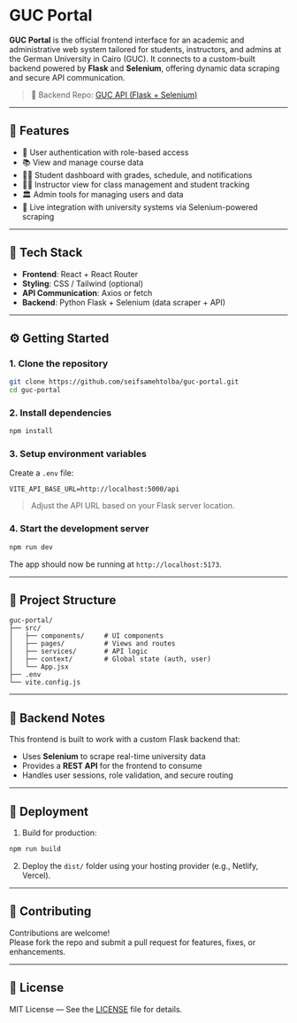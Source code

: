 
# GUC Portal

**GUC Portal** is the official frontend interface for an academic and administrative web system tailored for students, instructors, and admins at the German University in Cairo (GUC). It connects to a custom-built backend powered by **Flask** and **Selenium**, offering dynamic data scraping and secure API communication.

> 🔗 Backend Repo: [GUC API (Flask + Selenium)](https://github.com/seifsamehtolba/guc-api)

---

## 🎯 Features

- 🔐 User authentication with role-based access
- 📚 View and manage course data
- 🧑‍🎓 Student dashboard with grades, schedule, and notifications
- 🧑‍🏫 Instructor view for class management and student tracking
- 🏛️ Admin tools for managing users and data
- 🔄 Live integration with university systems via Selenium-powered scraping

---

## 🧰 Tech Stack

- **Frontend**: React + React Router
- **Styling**: CSS / Tailwind (optional)
- **API Communication**: Axios or fetch
- **Backend**: Python Flask + Selenium (data scraper + API)

---

## ⚙️ Getting Started

### 1. Clone the repository

```bash
git clone https://github.com/seifsamehtolba/guc-portal.git
cd guc-portal
```

### 2. Install dependencies

```bash
npm install
```

### 3. Setup environment variables

Create a `.env` file:

```env
VITE_API_BASE_URL=http://localhost:5000/api
```

> Adjust the API URL based on your Flask server location.

### 4. Start the development server

```bash
npm run dev
```

The app should now be running at `http://localhost:5173`.

---

## 📁 Project Structure

```
guc-portal/
├── src/
│   ├── components/     # UI components
│   ├── pages/          # Views and routes
│   ├── services/       # API logic
│   ├── context/        # Global state (auth, user)
│   └── App.jsx
├── .env
└── vite.config.js
```

---

## 🧪 Backend Notes

This frontend is built to work with a custom Flask backend that:

- Uses **Selenium** to scrape real-time university data
- Provides a **REST API** for the frontend to consume
- Handles user sessions, role validation, and secure routing

---

## 🚀 Deployment

1. Build for production:

```bash
npm run build
```

2. Deploy the `dist/` folder using your hosting provider (e.g., Netlify, Vercel).

---

## 🤝 Contributing

Contributions are welcome!  
Please fork the repo and submit a pull request for features, fixes, or enhancements.

---

## 📄 License

MIT License — See the [LICENSE](LICENSE) file for details.

